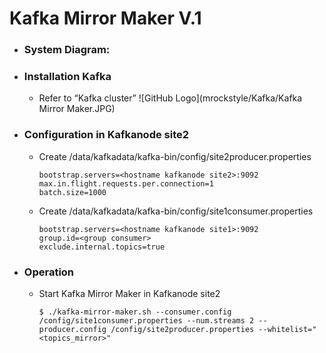 # Kafka Mirror Maker V.1
- ### System Diagram:

- ### Installation Kafka
    - Refer to “Kafka cluster”
    ![GitHub Logo](mrockstyle/Kafka/Kafka Mirror Maker.JPG)
    
- ### Configuration in Kafkanode site2 
    - Create /data/kafkadata/kafka-bin/config/site2producer.properties
        ```
        bootstrap.servers=<hostname kafkanode site2>:9092
        max.in.flight.requests.per.connection=1
        batch.size=1000

        ```
    - Create /data/kafkadata/kafka-bin/config/site1consumer.properties
        ```
        bootstrap.servers=<hostname kafkanode site1>:9092
        group.id=<group consumer>
        exclude.internal.topics=true

        ```
- ### Operation
    - Start Kafka Mirror Maker  in Kafkanode site2
        ```
        $ ./kafka-mirror-maker.sh --consumer.config /config/site1consumer.properties --num.streams 2 --producer.config /config/site2producer.properties --whitelist="<topics_mirror>"

        ```

